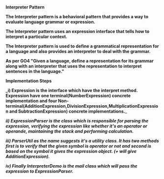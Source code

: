 **Interpreter Pattern**

**The Interpreter pattern is a behavioral pattern that provides a way to evaluate language grammar or expression.**

**The Interpreter pattern uses an expression interface that tells how to interpret a particular context.**

**The Interpreter pattern is used to define a grammatical representation for a language and also provides an interpreter to deal with the grammar.**

**As per GO4 "Given a language, define a representation for its grammar along with an interpreter that uses the representation to interpret sentences in the language."**

**Implementation Steps** 

**_i) Expression is the interface which have the interpret method. Expression have one terminal(NumberExpression) concrete implementation 
   and four Non-terminal(AdditionExpression,DivisionExpression,MultiplicationExpression and SubtractionExpression) concrete implementations.**_ 

**_ii) ExpressionParser is the class which is responsible for parsing the expression, 
    verifying the expression like whether it's an operator or operande, maintaining the stack and performing calculation._**

**_iii) ParserUtil as the name suggests it's a utility class. It has two methods first is to verify that the given 
     symbol is operator or not and second is based on the symbol it gives the expression object. (+ will give AdditionExpression)._**

**_iv) Finally InterpreterDemo is the mail class which will pass the expression to ExpressionParser._**